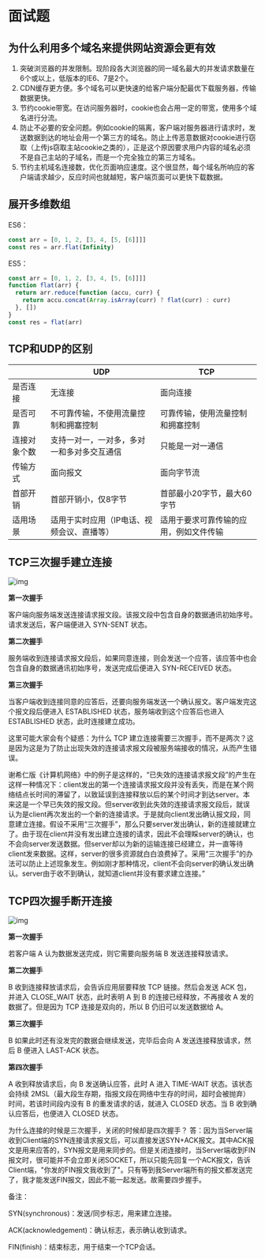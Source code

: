 # 面试题



## 为什么利用多个域名来提供网站资源会更有效

1. 突破浏览器的并发限制。现阶段各大浏览器的同一域名最大的并发请求数量在6个或以上，低版本的IE6、7是2个。
2. CDN缓存更方便。多个域名可以更快速的给客户端分配最优下载服务器，传输数据更快。
3. 节约cookie带宽。在访问服务器时，cookie也会占用一定的带宽，使用多个域名进行分流。
4. 防止不必要的安全问题。例如cookie的隔离，客户端对服务器进行请求时，发送数据到达的地址会用一个第三方的域名。防止上传恶意数据对cookie进行窃取（上传js窃取主站cookie之类的），正是这个原因要求用户内容的域名必须不是自己主站的子域名，而是一个完全独立的第三方域名。
5. 节约主机域名连接数，优化页面响应速度。这个很显然，每个域名所响应的客户端请求越少，反应时间也就越短，客户端页面可以更快下载数据。





## 展开多维数组

ES6：

```js
const arr = [0, 1, 2, [3, 4, [5, [6]]]]
const res = arr.flat(Infinity)
```

ES5：

```js
const arr = [0, 1, 2, [3, 4, [5, [6]]]]
function flat(arr) {
  return arr.reduce(function (accu, curr) {
    return accu.concat(Array.isArray(curr) ? flat(curr) : curr)
  }, [])
}
const res = flat(arr)
```



## TCP和UDP的区别

|              | UDP                                        | TCP                                    |
| ------------ | ------------------------------------------ | -------------------------------------- |
| 是否连接     | 无连接                                     | 面向连接                               |
| 是否可靠     | 不可靠传输，不使用流量控制和拥塞控制       | 可靠传输，使用流量控制和拥塞控制       |
| 连接对象个数 | 支持一对一，一对多，多对一和多对多交互通信 | 只能是一对一通信                       |
| 传输方式     | 面向报文                                   | 面向字节流                             |
| 首部开销     | 首部开销小，仅8字节                        | 首部最小20字节，最大60字节             |
| 适用场景     | 适用于实时应用（IP电话、视频会议、直播等） | 适用于要求可靠传输的应用，例如文件传输 |



## TCP三次握手建立连接

![img](https://segmentfault.com/img/remote/1460000021151224)

**第一次握手**

客户端向服务端发送连接请求报文段。该报文段中包含自身的数据通讯初始序号。请求发送后，客户端便进入 SYN-SENT 状态。

**第二次握手**

服务端收到连接请求报文段后，如果同意连接，则会发送一个应答，该应答中也会包含自身的数据通讯初始序号，发送完成后便进入 SYN-RECEIVED 状态。

**第三次握手**

当客户端收到连接同意的应答后，还要向服务端发送一个确认报文。客户端发完这个报文段后便进入 ESTABLISHED 状态，服务端收到这个应答后也进入 ESTABLISHED 状态，此时连接建立成功。



这里可能大家会有个疑惑：为什么 TCP 建立连接需要三次握手，而不是两次？这是因为这是为了防止出现失效的连接请求报文段被服务端接收的情况，从而产生错误。

谢希仁版《计算机网络》中的例子是这样的，“已失效的连接请求报文段”的产生在这样一种情况下：client发出的第一个连接请求报文段并没有丢失，而是在某个网络结点长时间的滞留了，以致延误到连接释放以后的某个时间才到达server。本来这是一个早已失效的报文段。但server收到此失效的连接请求报文段后，就误认为是client再次发出的一个新的连接请求。于是就向client发出确认报文段，同意建立连接。假设不采用“三次握手”，那么只要server发出确认，新的连接就建立了。由于现在client并没有发出建立连接的请求，因此不会理睬server的确认，也不会向server发送数据。但server却以为新的运输连接已经建立，并一直等待client发来数据。这样，server的很多资源就白白浪费掉了。采用“三次握手”的办法可以防止上述现象发生。例如刚才那种情况，client不会向server的确认发出确认。server由于收不到确认，就知道client并没有要求建立连接。”



## TCP四次握手断开连接

![img](https://segmentfault.com/img/remote/1460000021151225)

**第一次握手**

若客户端 A 认为数据发送完成，则它需要向服务端 B 发送连接释放请求。

**第二次握手**

B 收到连接释放请求后，会告诉应用层要释放 TCP 链接。然后会发送 ACK 包，并进入 CLOSE_WAIT 状态，此时表明 A 到 B 的连接已经释放，不再接收 A 发的数据了。但是因为 TCP 连接是双向的，所以 B 仍旧可以发送数据给 A。

**第三次握手**

B 如果此时还有没发完的数据会继续发送，完毕后会向 A 发送连接释放请求，然后 B 便进入 LAST-ACK 状态。

**第四次握手**

A 收到释放请求后，向 B 发送确认应答，此时 A 进入 TIME-WAIT 状态。该状态会持续 2MSL（最大段生存期，指报文段在网络中生存的时间，超时会被抛弃） 时间，若该时间段内没有 B 的重发请求的话，就进入 CLOSED 状态。当 B 收到确认应答后，也便进入 CLOSED 状态。



为什么连接的时候是三次握手，关闭的时候却是四次握手？
答：因为当Server端收到Client端的SYN连接请求报文后，可以直接发送SYN+ACK报文。其中ACK报文是用来应答的，SYN报文是用来同步的。但是关闭连接时，当Server端收到FIN报文时，很可能并不会立即关闭SOCKET，所以只能先回复一个ACK报文，告诉Client端，"你发的FIN报文我收到了"。只有等到我Server端所有的报文都发送完了，我才能发送FIN报文，因此不能一起发送。故需要四步握手。



备注：

SYN(synchronous)：发送/同步标志，用来建立连接。

ACK(acknowledgement)：确认标志，表示确认收到请求。

FIN(finish)：结束标志，用于结束一个TCP会话。